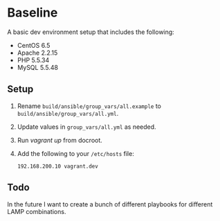 # Baseline

A basic dev environment setup that includes the following:

- CentOS 6.5
- Apache 2.2.15
- PHP 5.5.34
- MySQL 5.5.48

## Setup

1. Rename `build/ansible/group_vars/all.example` to `build/ansible/group_vars/all.yml`.

2. Update values in `group_vars/all.yml` as needed.

3. Run _vagrant up_ from docroot.

4. Add the following to your `/etc/hosts` file:

    ```
    192.168.200.10 vagrant.dev
    ```

## Todo

In the future I want to create a bunch of different playbooks for different LAMP combinations.